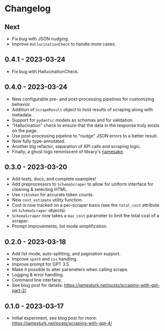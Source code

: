 # Changelog

## Next

* Fix bug with JSON nudging.
* Improve `HallucinationCheck` to handle more cases.

## 0.4.1 - 2023-03-24

* Fix bug with HallucinationCheck.

## 0.4.0 - 2023-03-24

* New configurable pre- and post-processing pipelines for customizing behavior.
* Addition of `ScrapeResult` object to hold results of scraping along with metadata.
* Support for `pydantic` models as schemas and for validation.
* "Hallucination" check to ensure that the data in the response truly exists on the page.
* Use post-processing pipeline to "nudge" JSON errors to a better result.
* Now fully type-annotated.
* Another big refactor, separation of API calls and scraping logic.
* Finally, a ghost logo reminiscent of library's [namesake](https://static.wikia.nocookie.net/superheroes/images/4/49/Space_Ghost.jpg/revision/latest/scale-to-width-down/1000?cb=20140111031255).

## 0.3.0 - 2023-03-20

* Add tests, docs, and complete examples!
* Add preprocessors to `SchemaScraper` to allow for uniform interface for cleaning & selecting HTML.
* Use `tiktoken` for accurate token counts.
* New `cost_estimate` utility function.
* Cost is now tracked on a per-scraper basis (see the `total_cost` attribute on `SchemaScraper` objects).
* `SchemaScraper` now takes a `max_cost` parameter to limit the total cost of a scraper.
* Prompt improvements, list mode simplification.

## 0.2.0 - 2023-03-18

* Add list mode, auto-splitting, and pagination support.
* Improve `xpath` and `css` handling.
* Improve prompt for GPT 3.5.
* Make it possible to alter parameters when calling scrape.
* Logging & error handling.
* Command line interface.
* See blog post for details: <https://jamesturk.net/posts/scraping-with-gpt-part-2/>

## 0.1.0 - 2023-03-17

* Initial experiment, see blog post for more: <https://jamesturk.net/posts/scraping-with-gpt-4/>
